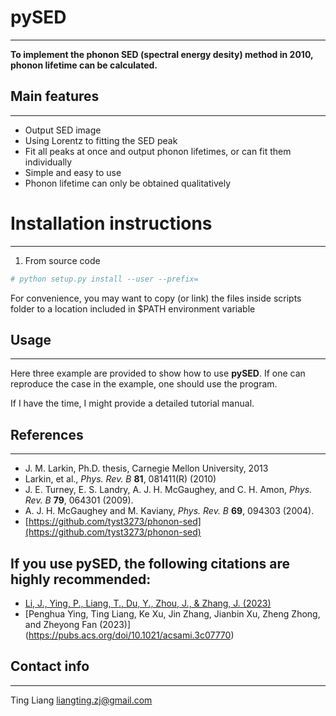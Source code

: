 # pySED
--------------------------
**To implement the phonon SED (spectral energy desity) method in 2010, phonon lifetime can be calculated.** 

## Main features
-------------
- Output SED image 
- Using Lorentz to fitting the SED peak 
- Fit all peaks at once and output phonon lifetimes, or can fit them individually
- Simple and easy to use
- Phonon lifetime can only be obtained qualitatively

# Installation instructions
--------------------------

1) From source code
```python
# python setup.py install --user --prefix=
```

For convenience, you may want to copy (or link) the files inside scripts
folder to a location included in $PATH environment variable

## Usage
--------------------------
Here three example are provided to show how to use **pySED**. 
If one can reproduce the case in the example, one should use the program.

If I have the time, I might provide a detailed tutorial manual.

## References
--------------------------
* J. M. Larkin, Ph.D. thesis, Carnegie Mellon University, 2013
* Larkin, et al., *Phys. Rev. B* **81**, 081411(R) (2010)
* J. E. Turney, E. S. Landry, A. J. H. McGaughey, and C. H. Amon, *Phys. Rev. B* **79**, 064301 (2009).
* A. J. H. McGaughey and M. Kaviany, *Phys. Rev. B* **69**, 094303 (2004).
* [https://github.com/tyst3273/phonon-sed](https://github.com/tyst3273/phonon-sed)

## If you use **pySED**, the following citations are highly recommended:

* [Li, J., Ying, P., Liang, T., Du, Y., Zhou, J., & Zhang, J. (2023)](https://doi.org/10.1039/D2CP05673A)
* [Penghua Ying, Ting Liang, Ke Xu, Jin Zhang, Jianbin Xu, Zheng Zhong, and Zheyong Fan (2023)] (https://pubs.acs.org/doi/10.1021/acsami.3c07770)

## Contact info
---------------------------------------------------------
Ting Liang
liangting.zj@gmail.com

